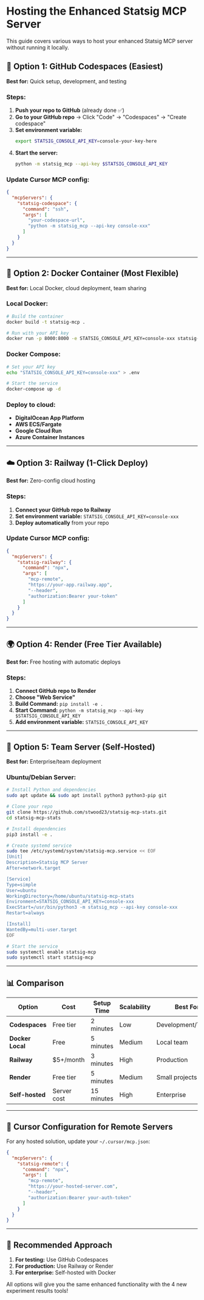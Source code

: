 # Hosting the Enhanced Statsig MCP Server

This guide covers various ways to host your enhanced Statsig MCP server without running it locally.

## 🚀 Option 1: GitHub Codespaces (Easiest)

**Best for:** Quick setup, development, and testing

### Steps:
1. **Push your repo to GitHub** (already done ✅)
2. **Go to your GitHub repo** → Click "Code" → "Codespaces" → "Create codespace"
3. **Set environment variable:**
   ```bash
   export STATSIG_CONSOLE_API_KEY=console-your-key-here
   ```
4. **Start the server:**
   ```bash
   python -m statsig_mcp --api-key $STATSIG_CONSOLE_API_KEY
   ```

### Update Cursor MCP config:
```json
{
  "mcpServers": {
    "statsig-codespace": {
      "command": "ssh",
      "args": [
        "your-codespace-url",
        "python -m statsig_mcp --api-key console-xxx"
      ]
    }
  }
}
```

---

## 🐳 Option 2: Docker Container (Most Flexible)

**Best for:** Local Docker, cloud deployment, team sharing

### Local Docker:
```bash
# Build the container
docker build -t statsig-mcp .

# Run with your API key
docker run -p 8000:8000 -e STATSIG_CONSOLE_API_KEY=console-xxx statsig-mcp
```

### Docker Compose:
```bash
# Set your API key
echo "STATSIG_CONSOLE_API_KEY=console-xxx" > .env

# Start the service
docker-compose up -d
```

### Deploy to cloud:
- **DigitalOcean App Platform**
- **AWS ECS/Fargate** 
- **Google Cloud Run**
- **Azure Container Instances**

---

## ☁️ Option 3: Railway (1-Click Deploy)

**Best for:** Zero-config cloud hosting

### Steps:
1. **Connect your GitHub repo to Railway**
2. **Set environment variable:** `STATSIG_CONSOLE_API_KEY=console-xxx`
3. **Deploy automatically** from your repo

### Update Cursor MCP config:
```json
{
  "mcpServers": {
    "statsig-railway": {
      "command": "npx",
      "args": [
        "mcp-remote",
        "https://your-app.railway.app",
        "--header",
        "authorization:Bearer your-token"
      ]
    }
  }
}
```

---

## 🌍 Option 4: Render (Free Tier Available)

**Best for:** Free hosting with automatic deploys

### Steps:
1. **Connect GitHub repo to Render**
2. **Choose "Web Service"**
3. **Build Command:** `pip install -e .`
4. **Start Command:** `python -m statsig_mcp --api-key $STATSIG_CONSOLE_API_KEY`
5. **Add environment variable:** `STATSIG_CONSOLE_API_KEY`

---

## 🏢 Option 5: Team Server (Self-Hosted)

**Best for:** Enterprise/team deployment

### Ubuntu/Debian Server:
```bash
# Install Python and dependencies
sudo apt update && sudo apt install python3 python3-pip git

# Clone your repo
git clone https://github.com/stwood23/statsig-mcp-stats.git
cd statsig-mcp-stats

# Install dependencies
pip3 install -e .

# Create systemd service
sudo tee /etc/systemd/system/statsig-mcp.service << EOF
[Unit]
Description=Statsig MCP Server
After=network.target

[Service]
Type=simple
User=ubuntu
WorkingDirectory=/home/ubuntu/statsig-mcp-stats
Environment=STATSIG_CONSOLE_API_KEY=console-xxx
ExecStart=/usr/bin/python3 -m statsig_mcp --api-key console-xxx
Restart=always

[Install]
WantedBy=multi-user.target
EOF

# Start the service
sudo systemctl enable statsig-mcp
sudo systemctl start statsig-mcp
```

---

## 📊 Comparison

| Option | Cost | Setup Time | Scalability | Best For |
|--------|------|------------|-------------|----------|
| **Codespaces** | Free tier | 2 minutes | Low | Development/Testing |
| **Docker Local** | Free | 5 minutes | Medium | Local team |
| **Railway** | $5+/month | 3 minutes | High | Production |
| **Render** | Free tier | 5 minutes | Medium | Small projects |
| **Self-hosted** | Server cost | 15 minutes | High | Enterprise |

---

## 🔧 Cursor Configuration for Remote Servers

For any hosted solution, update your `~/.cursor/mcp.json`:

```json
{
  "mcpServers": {
    "statsig-remote": {
      "command": "npx",
      "args": [
        "mcp-remote", 
        "https://your-hosted-server.com",
        "--header",
        "authorization:Bearer your-auth-token"
      ]
    }
  }
}
```

---

## 🎯 Recommended Approach

1. **For testing:** Use GitHub Codespaces
2. **For production:** Use Railway or Render
3. **For enterprise:** Self-hosted with Docker

All options will give you the same enhanced functionality with the 4 new experiment results tools!
